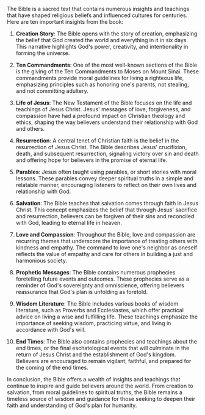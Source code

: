The Bible is a sacred text that contains numerous insights and teachings that have shaped religious beliefs and influenced cultures for centuries. Here are ten important insights from the book:

1. **Creation Story**: The Bible opens with the story of creation, emphasizing the belief that God created the world and everything in it in six days. This narrative highlights God's power, creativity, and intentionality in forming the universe.

2. **Ten Commandments**: One of the most well-known sections of the Bible is the giving of the Ten Commandments to Moses on Mount Sinai. These commandments provide moral guidelines for living a righteous life, emphasizing principles such as honoring one's parents, not stealing, and not committing adultery.

3. **Life of Jesus**: The New Testament of the Bible focuses on the life and teachings of Jesus Christ. Jesus' messages of love, forgiveness, and compassion have had a profound impact on Christian theology and ethics, shaping the way believers understand their relationship with God and others.

4. **Resurrection**: A central tenet of Christian faith is the belief in the resurrection of Jesus Christ. The Bible describes Jesus' crucifixion, death, and subsequent resurrection, signaling victory over sin and death and offering hope for believers in the promise of eternal life.

5. **Parables**: Jesus often taught using parables, or short stories with moral lessons. These parables convey deeper spiritual truths in a simple and relatable manner, encouraging listeners to reflect on their own lives and relationship with God.

6. **Salvation**: The Bible teaches that salvation comes through faith in Jesus Christ. This concept emphasizes the belief that through Jesus' sacrifice and resurrection, believers can be forgiven of their sins and reconciled with God, leading to eternal life in heaven.

7. **Love and Compassion**: Throughout the Bible, love and compassion are recurring themes that underscore the importance of treating others with kindness and empathy. The command to love one's neighbor as oneself reflects the value of empathy and care for others in building a just and harmonious society.

8. **Prophetic Messages**: The Bible contains numerous prophecies foretelling future events and outcomes. These prophecies serve as a reminder of God's sovereignty and omniscience, offering believers reassurance that God's plan is unfolding as foretold.

9. **Wisdom Literature**: The Bible includes various books of wisdom literature, such as Proverbs and Ecclesiastes, which offer practical advice on living a wise and fulfilling life. These teachings emphasize the importance of seeking wisdom, practicing virtue, and living in accordance with God's will.

10. **End Times**: The Bible also contains prophecies and teachings about the end times, or the final eschatological events that will culminate in the return of Jesus Christ and the establishment of God's kingdom. Believers are encouraged to remain vigilant, faithful, and prepared for the coming of the end times.

In conclusion, the Bible offers a wealth of insights and teachings that continue to inspire and guide believers around the world. From creation to salvation, from moral guidelines to spiritual truths, the Bible remains a timeless source of wisdom and guidance for those seeking to deepen their faith and understanding of God's plan for humanity.